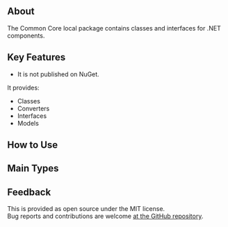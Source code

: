 ## About
The Common Core local package contains classes and interfaces for .NET components.

## Key Features
- It is not published on NuGet.

It provides:
- Classes
- Converters
- Interfaces
- Models

## How to Use

## Main Types

## Feedback
This is provided as open source under the MIT license.\
Bug reports and contributions are welcome [at the GitHub repository](https://github.com/KevinDHeath/HomeBase).